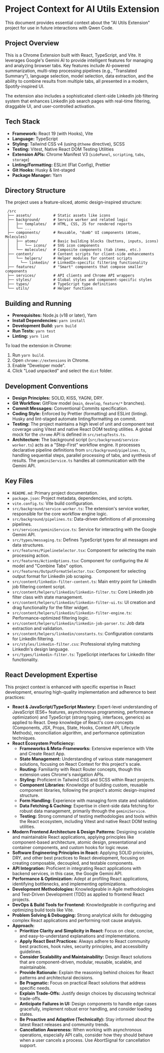 # Project Context for AI Utils Extension

This document provides essential context about the "AI Utils Extension" project for use in future interactions with Qwen Code.

## Project Overview

This is a Chrome Extension built with React, TypeScript, and Vite. It leverages Google's Gemini AI to provide intelligent features for managing and analyzing browser tabs. Key features include AI-powered summarization, multi-step processing pipelines (e.g., "Translated Summary"), language selection, model selection, data extraction, and the ability to combine results from multiple tabs, all presented in a modern, Spotify-inspired UI.

The extension also includes a sophisticated client-side LinkedIn job filtering system that enhances LinkedIn job search pages with real-time filtering, draggable UI, and user-controlled activation.

## Tech Stack

*   **Framework:** React 19 (with Hooks), Vite
*   **Language:** TypeScript
*   **Styling:** Tailwind CSS v4 (using `@theme` directive), SCSS
*   **Testing:** Vitest, Native React DOM Testing Utilities
*   **Extension APIs:** Chrome Manifest V3 (`sidePanel`, `scripting`, `tabs`, `storage`)
*   **Linting/Formatting:** ESLint (Flat Config), Prettier
*   **Git Hooks:** Husky & lint-staged
*   **Package Manager:** Yarn

## Directory Structure

The project uses a feature-sliced, atomic design-inspired structure:

```
 /src
 ├── assets/          # Static assets like icons
 ├── background/      # Service worker and related logic
 │   ├── templates/   # HTML, CSS, JS for rendered reports
 │   └── ...
 ├── components/      # Reusable, "dumb" UI components (Atoms, Molecules)
 │   ├── atoms/       # Basic building blocks (buttons, inputs, icons)
 │   │   └── icons/   # SVG icon components
 │   └── molecules/   # Composite components (tab items, etc.)
 ├── content/         # Content scripts for client-side enhancements
 │   └── helpers/     # Helper modules for content scripts
 │     └── linkedin/  # LinkedIn-specific filtering functionality
 ├── features/        # "Smart" components that compose smaller components
 ├── services/        # API clients and Chrome API wrappers
 ├── styles/          # Global styles and component-specific styles
 ├── types/           # TypeScript type definitions
 └── utils/           # Helper functions
 ```

## Building and Running

*   **Prerequisites:** Node.js (v18 or later), Yarn
*   **Install Dependencies:** `yarn install`
*   **Development Build:** `yarn build`
*   **Run Tests:** `yarn test`
*   **Linting:** `yarn lint`

To load the extension in Chrome:
1.  Run `yarn build`.
2.  Open `chrome://extensions` in Chrome.
3.  Enable "Developer mode".
4.  Click "Load unpacked" and select the `dist` folder.

## Development Conventions

*   **Design Principles:** SOLID, KISS, YAGNI, DRY.
*   **Git Workflow:** GitFlow model (`main`, `develop`, `feature/*` branches).
*   **Commit Messages:** Conventional Commits specification.
*   **Coding Style:** Enforced by Prettier (formatting) and ESLint (linting). Husky and lint-staged automate linting/formatting on commit.
*   **Testing:** The project maintains a high level of unit and component test coverage using Vitest and native React DOM testing utilities. A global mock for the `chrome` API is defined in `src/setupTests.ts`.
*   **Architecture:** The background script (`src/background/service-worker.ts`) acts as a "Step-First" workflow engine. It processes declarative pipeline definitions from `src/background/pipelines.ts`, handling sequential steps, parallel processing of tabs, and synthesis of results. The `geminiService.ts` handles all communication with the Gemini API.

## Key Files

*   `README.md`: Primary project documentation.
*   `package.json`: Project metadata, dependencies, and scripts.
*   `vite.config.ts`: Vite build configuration.
*   `src/background/service-worker.ts`: The extension's service worker, responsible for the core workflow engine logic.
*   `src/background/pipelines.ts`: Data-driven definitions of all processing pipelines.
*   `src/services/geminiService.ts`: Service for interacting with the Google Gemini API.
*   `src/types/messaging.ts`: Defines TypeScript types for all messages and data structures.
*   `src/features/PipelineSelector.tsx`: Component for selecting the main processing action.
*   `src/features/ActionOptions.tsx`: Component for configuring the AI model and "Combine Tabs" option.
*   `src/features/OutputFormatSelector.tsx`: Component for selecting output format for LinkedIn job scraping.
*   `src/content/linkedin-filter-content.ts`: Main entry point for LinkedIn job filtering content script.
*   `src/content/helpers/linkedin/linkedin-filter.ts`: Core LinkedIn job filter class with state management.
*   `src/content/helpers/linkedin/linkedin-filter-ui.ts`: UI creation and drag functionality for the filter widget.
*   `src/content/helpers/linkedin/linkedin-filter-engine.ts`: Performance-optimized filtering logic.
*   `src/content/helpers/linkedin/linkedin-job-parser.ts`: Job data extraction and validation.
*   `src/content/helpers/linkedin/constants.ts`: Configuration constants for LinkedIn filtering.
*   `src/styles/linkedin-filter.css`: Professional styling matching LinkedIn's design language.
*   `src/types/linkedin-filter.ts`: TypeScript interfaces for LinkedIn filter functionality.

## React Development Expertise

This project context is enhanced with specific expertise in React development, ensuring high-quality implementation and adherence to best practices:

*   **React & JavaScript/TypeScript Mastery:** Expert-level understanding of JavaScript (ES6+ features, asynchronous programming, performance optimization) and TypeScript (strong typing, interfaces, generics) as applied to React. Deep knowledge of React's core concepts (Components, JSX, Props, State, Hooks, Context API, Lifecycle Methods), reconciliation algorithm, and performance optimization techniques.
*   **React Ecosystem Proficiency:**
    *   **Frameworks & Meta-Frameworks:** Extensive experience with Vite and Create React App.
    *   **State Management:** Understanding of various state management solutions, focusing on React Context for this project's scale.
    *   **Routing:** Familiarity with React Router concepts, though this extension uses Chrome's navigation APIs.
    *   **Styling:** Proficient in Tailwind CSS and SCSS within React projects.
    *   **Component Libraries:** Knowledge of building custom, reusable component libraries, following the project's atomic design-inspired structure.
    *   **Form Handling:** Experience with managing form state and validation.
    *   **Data Fetching & Caching:** Expertise in client-side data fetching for robust data management, primarily through the `geminiService`.
    *   **Testing:** Strong command of testing methodologies and tools within the React ecosystem, including Vitest and native React DOM testing utilities.
*   **Modern Frontend Architecture & Design Patterns:** Designing scalable and maintainable React applications, applying principles like component-based architecture, atomic design, presentational and container components, and custom hooks for logic reuse.
*   **Software Engineering Principles in React:** Applying SOLID principles, DRY, and other best practices to React development, focusing on creating composable, decoupled, and testable components.
*   **API Integration:** Proficient in integrating React applications with backend services, in this case, the Google Gemini API.
*   **Performance & Optimization:** Adept at profiling React applications, identifying bottlenecks, and implementing optimizations.
*   **Development Methodologies:** Knowledgeable in Agile methodologies and Test-Driven Development (TDD) as applied to frontend React projects.
*   **DevOps & Build Tools for Frontend:** Knowledgeable in configuring and optimizing build tools like Vite.
*   **Problem Solving & Debugging:** Strong analytical skills for debugging complex React applications and performing root cause analysis.
*   **Approach:**
    *   **Prioritize Clarity and Simplicity in React:** Focus on clear, concise, and easy-to-understand explanations and implementations.
    *   **Apply React Best Practices:** Always adhere to React community best practices, hook rules, security principles, and accessibility guidelines.
    *   **Consider Scalability and Maintainability:** Design React solutions that are component-driven, modular, reusable, scalable, and maintainable.
    *   **Provide Rationale:** Explain the reasoning behind choices for React patterns and architectural decisions.
    *   **Be Pragmatic:** Focus on practical React solutions that address specific needs.
    *   **Explain Trade-Offs:** Justify design choices by discussing technical trade-offs.
    *   **Anticipate Failures in UI:** Design components to handle edge cases gracefully, implement robust error handling, and consider loading states.
    *   **Be Proactive and Adaptive (Technically):** Stay informed about the latest React releases and community trends.
    *   **Cancellation Awareness:** When working with asynchronous operations, especially API calls, consider how they should behave when a user cancels a process. Use AbortSignal for cancellation support.
